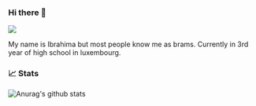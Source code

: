 ### Hi there 👋
![](https://komarev.com/ghpvc/?username=ibndiaye&color=red)

My name is Ibrahima but most people know me as brams. Currently in 3rd year of high school in luxembourg.

### 📈 Stats

![Anurag's github stats](https://github-readme-stats.vercel.app/api?username=ibndiaye&show_icons=false&theme=dark&bg_color=00000000&hide_border=true&icon_color=4F8CC9&hide_title=true&count_private=true)
